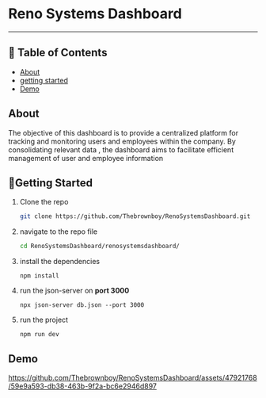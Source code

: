 # Reno Systems Dashboard

------



## 📝 Table of Contents

- [About](#about)
- [getting started](#start)
- [Demo](#demo)





## About 

The objective of this dashboard is to provide a centralized platform for tracking and monitoring users and employees within the company. By consolidating relevant data , the dashboard aims to facilitate efficient management of user and employee information





## 🏁Getting Started <a name = "start"></a>



1. Clone the repo 

   ```bash
   git clone https://github.com/Thebrownboy/RenoSystemsDashboard.git
   ```

2. navigate to the repo file 

   ```bash
   cd RenoSystemsDashboard/renosystemsdashboard/
   ```

3. install the dependencies 

   ```
   npm install 
   ```

4. run the json-server on **port 3000**

   ```
   npx json-server db.json --port 3000
   ```

5. run the project 

   ```
   npm run dev 
   ```

   


## Demo  <a name = "Demo"></a>


https://github.com/Thebrownboy/RenoSystemsDashboard/assets/47921768/59e9a593-db38-463b-9f2a-bc6e2946d897
















